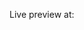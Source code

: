 <p>Live preview at:</p><br />
<a href="https://ecocart-new.netlify.app/" target="_blank>ecocart-new.netlify.app</a>
